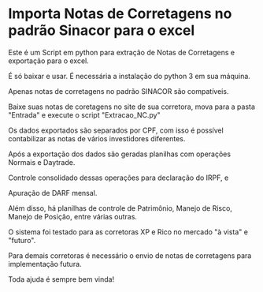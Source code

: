 # Importa Notas de Corretagens no padrão Sinacor para o excel

Este é um Script em python para extração de Notas de Corretagens e exportação para o excel.

É só baixar e usar. É necessária a instalação do python 3 em sua máquina. 

Apenas notas de corretagens no padrão SINACOR são compatíveis.

Baixe suas notas de coretagens no site de sua corretora, mova para a pasta "Entrada" e execute o script "Extracao_NC.py"

Os dados exportados são separados por CPF, com isso é possível contabilizar as notas de vários investidores diferentes.

Após a exportação dos dados são geradas planilhas com operações Normais e Daytrade.

Controle consolidado dessas operações para declaração do IRPF, e

Apuração de DARF mensal.

Além disso, há planilhas de controle de Patrimônio, Manejo de Risco, Manejo de Posição, entre várias outras.

O sistema foi testado para as corretoras XP e Rico no mercado "à vista" e "futuro".

Para demais corretoras é necessário o envio de notas de corretagens para implementação futura.

Toda ajuda é sempre bem vinda!
